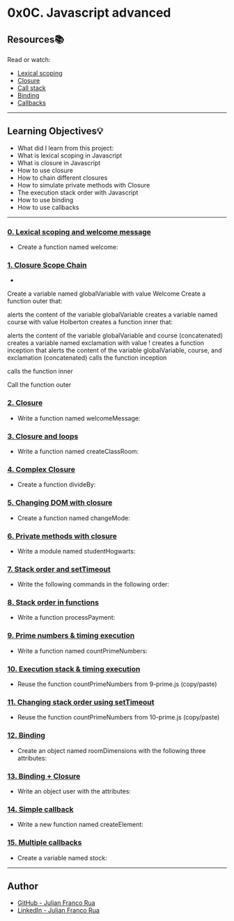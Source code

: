 # 0x0C. Javascript advanced

## Resources:books:
Read or watch:
* [Lexical scoping](https://intranet.hbtn.io/rltoken/g-zr8tvvc7rW022BJACkmQ)
* [Closure](https://intranet.hbtn.io/rltoken/O1oMScZjNIWydX6nnV_k3Q)
* [Call stack](https://intranet.hbtn.io/rltoken/WsNQ1uR0omWQzaIBBbt14Q)
* [Binding](https://intranet.hbtn.io/rltoken/xJPkQ6H1Ph_GFgSeJzFiOg)
* [Callbacks](https://intranet.hbtn.io/rltoken/h1fiqPqwFzQQHNrGR4olxA)

---
## Learning Objectives:bulb:
* What did I learn from this project:
* What is lexical scoping in Javascript
* What is closure in Javascript
* How to use closure
* How to chain different closures
* How to simulate private methods with Closure
* The execution stack order with Javascript
* How to use binding
* How to use callbacks

---

### [0. Lexical scoping and welcome message](./0-welcome.js)
* Create a function named welcome:


### [1. Closure Scope Chain](./1-nested_functions.js)
* 
Create a variable named globalVariable with value Welcome
Create a function outer that:


alerts the content of the variable globalVariable
creates a variable named course with value Holberton
creates a function inner that:


alerts the content of the variable globalVariable and course (concatenated)
creates a variable named exclamation with value !
creates a function inception that alerts the content of the variable globalVariable, course, and exclamation (concatenated)
calls the function inception

calls the function inner

Call the function outer



### [2. Closure](./2-function_me.js)
* Write a  function named welcomeMessage:


### [3. Closure and loops](./3-classrooms.js)
* Write a function named createClassRoom:


### [4. Complex Closure](./4-math.js)
* Create a function divideBy:


### [5. Changing DOM with closure](./5-mode.js)
* Create a function named changeMode:


### [6. Private methods with closure](./6-hogwarts.js)
* Write a module named studentHogwarts:


### [7. Stack order and setTimeout](./7-timeout.js)
* Write the following commands in the following order:


### [8. Stack order in functions](./8-payments.js)
* Write a function processPayment:


### [9. Prime numbers & timing execution](./9-prime.js)
* Write a function named countPrimeNumbers:


### [10. Execution stack & timing execution](./10-prime.js)
* Reuse the function countPrimeNumbers from 9-prime.js (copy/paste)


### [11. Changing stack order using setTimeout](./11-prime.js)
* Reuse the function countPrimeNumbers from 10-prime.js (copy/paste)


### [12. Binding](./12-room_area.js)
* Create an object named roomDimensions with the following three attributes:


### [13. Binding + Closure](./13-bind_user.js)
* Write an object user with the attributes:


### [14. Simple callback](./14-wikipedia.js)
* Write a new function named createElement:


### [15. Multiple callbacks](./100-stock.js)
* Create a variable named stock:

---

## Author
* [GitHub - Julian Franco Rua](https://github.com/julianfrancor)
* [LinkedIn - Julian Franco Rua](https://www.linkedin.com/in/julianfrancor/)
